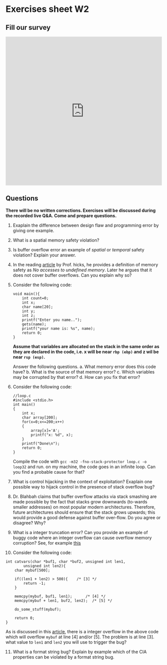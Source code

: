 # Exercises sheet W2

## Fill our survey

<iframe width="640px" height= "480px" src= "https://forms.office.com/Pages/ResponsePage.aspx?id=MH_ksn3NTkql2rGM8aQVG5N9pWWUNd5Khd6GR62JgsZURFFGVlRYNjFDTDVUWjlQUFpZNFJXVE9NMC4u&embed=true" frameborder= "0" marginwidth= "0" marginheight= "0" style= "border: none; max-width:100%; max-height:100vh" allowfullscreen webkitallowfullscreen mozallowfullscreen msallowfullscreen> </iframe>

## Questions

**There will be no written corrections. Exercises will be discussed during the recorded live Q&A. Come and prepare questions.**

1. Exaplain the difference between design flaw and programming error by giving one example.
2. What is a spatial memory safety violation?
3. Is buffer overflow error an example of *spatial* or *temporal* safety  violation? Explain your answer.
4. In the reading [article](http://www.pl-enthusiast.net/2014/07/21/memory-safety/)  by Prof. hicks, he provides a definition of memory safety as *No accesses to undefined memory*. Later he argues that it does not cover buffer overflows. Can you explain why so?
5. Consider the following code:  
    ```
    void main(){
    	int count=0;
    	int x;
    	char name[20];
    	int y;
    	int z;
    	printf("Enter you name..");
    	gets(name);
    	printf("your name is: %s", name);
    	return 0;
    }
    ```
    **Assume that variables are allocated on the stack in the same order as they are declared in the code, i.e. x will be near `rbp (ebp)` and z wil be near `rsp (esp)`.**

    Answer the following questions.
     a. What memory error does this code have?
     b. What is the source of that memory error?
     c. Which variables may be corrupted by that error?
     d. How can you fix that error?

6. Consider the following code:
    ```
    //loop.c
    #include <stdio.h>
    int main()
    {
        int x;
        char array[200];
        for(x=0;x<=200;x++)
        {
        	array[x]='A';
        	printf("x: %d", x);
        }
        printf("Done\n");
        return 0;
    }
    ```
     Compile the code with `gcc -m32 -fno-stack-protector loop.c -o loop32` and run. on my machine, the code goes in an infinite loop. Can you find a probable cause for that?

7. What is control hijacking in the context of exploitation? Exaplain one possible way to hijack control in the presence of stack overflow bug?

8. Dr. Blahbah claims that buffer overflow attacks via stack smashing are made possible by the fact that stacks grow downwards (to-wards smaller addresses) on most popular modern architectures. Therefore, future architectures should ensure that the stack grows upwards; this would provide a good defense against buffer over-flow. Do you agree or disagree? Why?

9. What is a integer truncation error? Can you provide an example of buggy code where an integer overflow can cause overflow memory corruption? See, for example [this](http://phrack.org/issues/60/10.html)

10. Consider the following code:
```
int catvars(char *buf1, char *buf2, unsigned int len1,
        unsigned int len2){
    char mybuf[500];

    if((len1 + len2) > 500){    /* [3] */
        return -1;
    }

    memcpy(mybuf, buf1, len1);      /* [4] */
    memcpy(mybuf + len1, buf2, len2);  /* [5] */

    do_some_stuff(mybuf);

    return 0;
}
```

As is discussed in this [article](http://phrack.org/issues/60/10.html), there is a integer overflow in the above code which will overflow `mybuf` at line [4] and/or [5]. The problem is at line [3]. what value to `len1` and `len2` you will use to trigger the bug?


11. What is a format string bug? Explain by example which of the CIA properties can be violated by a format string bug.
